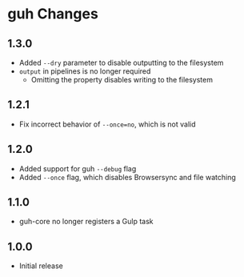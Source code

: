 # guh Changes

## 1.3.0
- Added `--dry` parameter to disable outputting to the filesystem
- `output` in pipelines is no longer required
	- Omitting the property disables writing to the filesystem

## 1.2.1
- Fix incorrect behavior of `--once=no`, which is not valid

## 1.2.0
- Added support for guh `--debug` flag
- Added `--once` flag, which disables Browsersync and file watching

## 1.1.0
- guh-core no longer registers a Gulp task

## 1.0.0
- Initial release